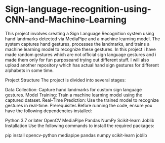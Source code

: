 # Sign-language-recognition-using-CNN-and-Machine-Learning
This project involves creating a Sign Language Recognition system using hand landmarks detected via MediaPipe and a machine learning model. The system captures hand gestures, processes the landmarks, and trains a machine learning model to recognize these gestures. In this project i have made random gestures which are not official sign language gestures and i made them only for fun purposeand trying out different stuff. I will also upload another repository which has actual hand sign gestures for different alphabets in some time.

Project Structure
The project is divided into several stages:

Data Collection: Capture hand landmarks for custom sign language gestures.
Model Training: Train a machine learning model using the captured dataset.
Real-Time Prediction: Use the trained model to recognize gestures in real-time.
Prerequisites
Before running the code, ensure you have the following dependencies installed:

Python 3.7 or later
OpenCV
MediaPipe
Pandas
NumPy
Scikit-learn
Joblib
Installation
Use the following commands to install the required packages:

pip install opencv-python mediapipe pandas numpy scikit-learn joblib
